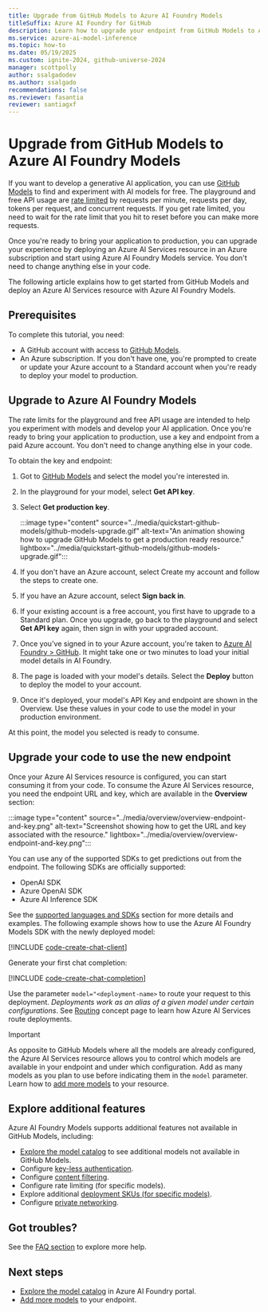 ```yaml
---
title: Upgrade from GitHub Models to Azure AI Foundry Models
titleSuffix: Azure AI Foundry for GitHub
description: Learn how to upgrade your endpoint from GitHub Models to Azure AI Foundry Models
ms.service: azure-ai-model-inference
ms.topic: how-to
ms.date: 05/19/2025
ms.custom: ignite-2024, github-universe-2024
manager: scottpolly
author: ssalgadodev
ms.author: ssalgado
recommendations: false
ms.reviewer: fasantia
reviewer: santiagxf
---
```


# Upgrade from GitHub Models to Azure AI Foundry Models

If you want to develop a generative AI application, you can use [GitHub Models](https://docs.github.com/en/github-models/) to find and experiment with AI models for free. The playground and free API usage are [rate limited](https://docs.github.com/en/github-models/prototyping-with-ai-models#rate-limits) by requests per minute, requests per day, tokens per request, and concurrent requests. If you get rate limited, you need to wait for the rate limit that you hit to reset before you can make more requests.

Once you're ready to bring your application to production, you can upgrade your experience by deploying an Azure AI Services resource in an Azure subscription and start using Azure AI Foundry Models service. You don't need to change anything else in your code.

The following article explains how to get started from GitHub Models and deploy an Azure AI Services resource with Azure AI Foundry Models.

## Prerequisites

To complete this tutorial, you need:

* A GitHub account with access to [GitHub Models](https://docs.github.com/en/github-models/).
* An Azure subscription. If you don't have one, you're prompted to create or update your Azure account to a Standard account when you're ready to deploy your model to production.

## Upgrade to Azure AI Foundry Models

The rate limits for the playground and free API usage are intended to help you experiment with models and develop your AI application. Once you're ready to bring your application to production, use a key and endpoint from a paid Azure account. You don't need to change anything else in your code.

To obtain the key and endpoint:

1. Got to [GitHub Models](https://github.com/marketplace/models) and select the model you're interested in.

1. In the playground for your model, select **Get API key**.

2. Select **Get production key**.

    :::image type="content" source="../media/quickstart-github-models/github-models-upgrade.gif" alt-text="An animation showing how to upgrade GitHub Models to get a production ready resource." lightbox="../media/quickstart-github-models/github-models-upgrade.gif":::

3. If you don't have an Azure account, select Create my account and follow the steps to create one.

4. If you have an Azure account, select **Sign back in**.

5. If your existing account is a free account, you first have to upgrade to a Standard plan. Once you upgrade, go back to the playground and select **Get API key** again, then sign in with your upgraded account.

6. Once you've signed in to your Azure account, you're taken to [Azure AI Foundry > GitHub](https://ai.azure.com/GitHub). It might take one or two minutes to load your initial model details in AI Foundry.

7. The page is loaded with your model's details. Select the **Deploy** button to deploy the model to your account.

8. Once it's deployed, your model's API Key and endpoint are shown in the Overview. Use these values in your code to use the model in your production environment.

At this point, the model you selected is ready to consume.

## Upgrade your code to use the new endpoint

Once your Azure AI Services resource is configured, you can start consuming it from your code. To consume the Azure AI Services resource, you need the endpoint URL and key, which are available in the **Overview** section:

:::image type="content" source="../media/overview/overview-endpoint-and-key.png" alt-text="Screenshot showing how to get the URL and key associated with the resource." lightbox="../media/overview/overview-endpoint-and-key.png":::

You can use any of the supported SDKs to get predictions out from the endpoint. The following SDKs are officially supported:

* OpenAI SDK
* Azure OpenAI SDK
* Azure AI Inference SDK

See the [supported languages and SDKs](../../model-inference/supported-languages.md) section for more details and examples. The following example shows how to use the Azure AI Foundry Models SDK with the newly deployed model:

[!INCLUDE [code-create-chat-client](../../foundry-models/includes/code-create-chat-client.md)]

Generate your first chat completion:

[!INCLUDE [code-create-chat-completion](../../foundry-models/includes/code-create-chat-completion.md)]

Use the parameter `model="<deployment-name>` to route your request to this deployment. *Deployments work as an alias of a given model under certain configurations*. See [Routing](inference.md#routing) concept page to learn how Azure AI Services route deployments.

> [!IMPORTANT]
> As opposite to GitHub Models where all the models are already configured, the Azure AI Services resource allows you to control which models are available in your endpoint and under which configuration. Add as many models as you plan to use before indicating them in the `model` parameter. Learn how to [add more models](../../model-inference/how-to/create-model-deployments.md) to your resource.

## Explore additional features

Azure AI Foundry Models supports additional features not available in GitHub Models, including:

* [Explore the model catalog](https://ai.azure.com/github/models) to see additional models not available in GitHub Models.
* Configure [key-less authentication](../../model-inference/how-to/configure-entra-id.md).
* Configure [content filtering](../../model-inference/how-to/configure-content-filters.md).
* Configure rate limiting (for specific models).
* Explore additional [deployment SKUs (for specific models)](../../model-inference/concepts/deployment-types.md).
* Configure [private networking](../../../ai-services/cognitive-services-virtual-networks.md?context=/azure/ai-services/openai/context/context).

## Got troubles?

See the [FAQ section](../../foundry-models/faq.yml) to explore more help.

## Next steps

* [Explore the model catalog](https://ai.azure.com/github/models) in Azure AI Foundry portal.
* [Add more models](../../model-inference/how-to/create-model-deployments.md) to your endpoint.
